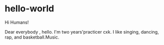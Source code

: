 # hello-world

Hi Humans!

Dear everybody , hello. I'm two years'practicer cxk. I like singing, dancing, rap, and basketball.Music. 
